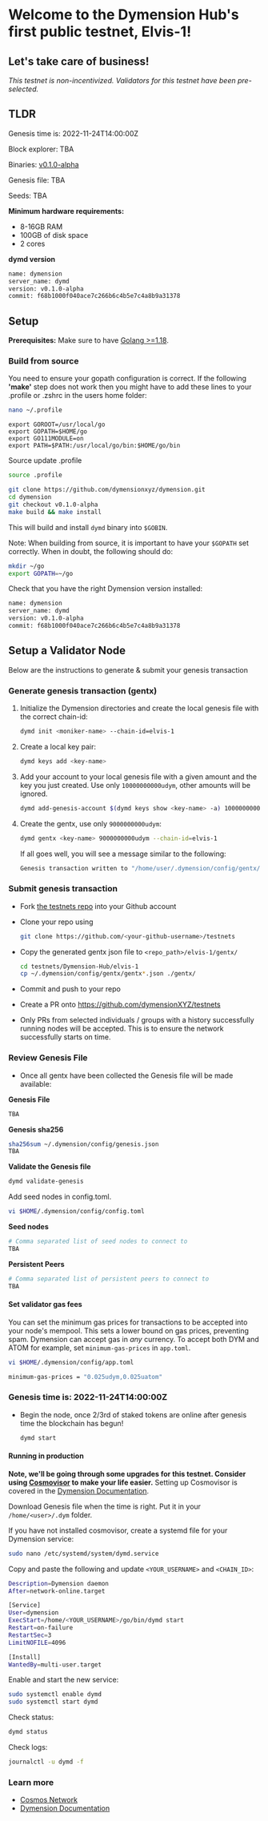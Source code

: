 # Welcome to the Dymension Hub's first public testnet, Elvis-1!

## Let's take care of business!

_This testnet is non-incentivized. Validators for this testnet have been pre-selected._

## TLDR

Genesis time is: 2022-11-24T14:00:00Z

Block explorer: TBA

Binaries: [v0.1.0-alpha](https://github.com/dymensionxyz/dymension/releases/tag/v0.1.0-alpha)

Genesis file: TBA

Seeds: TBA

**Minimum hardware requirements:**

-   8-16GB RAM
-   100GB of disk space
-   2 cores

**dymd version**

```sh
name: dymension
server_name: dymd
version: v0.1.0-alpha
commit: f68b1000f040ace7c266b6c4b5e7c4a8b9a31378
```

## Setup

**Prerequisites:** Make sure to have [Golang >=1.18](https://golang.org/).

### Build from source

You need to ensure your gopath configuration is correct. If the following **'make'** step does not work then you might have to add these lines to your .profile or .zshrc in the users home folder:

```sh
nano ~/.profile
```

```
export GOROOT=/usr/local/go
export GOPATH=$HOME/go
export GO111MODULE=on
export PATH=$PATH:/usr/local/go/bin:$HOME/go/bin
```

Source update .profile

```sh
source .profile
```

```sh
git clone https://github.com/dymensionxyz/dymension.git
cd dymension
git checkout v0.1.0-alpha
make build && make install
```

This will build and install `dymd` binary into `$GOBIN`.

Note: When building from source, it is important to have your `$GOPATH` set correctly. When in doubt, the following should do:

```sh
mkdir ~/go
export GOPATH=~/go
```

Check that you have the right Dymension version installed:

```sh
name: dymension
server_name: dymd
version: v0.1.0-alpha
commit: f68b1000f040ace7c266b6c4b5e7c4a8b9a31378
```

## Setup a Validator Node

Below are the instructions to generate & submit your genesis transaction

### Generate genesis transaction (gentx)

1. Initialize the Dymension directories and create the local genesis file with the correct chain-id:

    ```bash
    dymd init <moniker-name> --chain-id=elvis-1
    ```

2. Create a local key pair:

    ```sh
    dymd keys add <key-name>
    ```

3. Add your account to your local genesis file with a given amount and the key you just created. Use only `10000000000udym`, other amounts will be ignored.

    ```bash
    dymd add-genesis-account $(dymd keys show <key-name> -a) 10000000000udym
    ```

4. Create the gentx, use only `9000000000udym`:

    ```bash
    dymd gentx <key-name> 9000000000udym --chain-id=elvis-1
    ```

    If all goes well, you will see a message similar to the following:

    ```bash
    Genesis transaction written to "/home/user/.dymension/config/gentx/gentx-******.json"
    ```

### Submit genesis transaction

-   Fork [the testnets repo](https://github.com/dymensionXYZ/testnets/) into your Github account

-   Clone your repo using

    ```bash
    git clone https://github.com/<your-github-username>/testnets
    ```

-   Copy the generated gentx json file to `<repo_path>/elvis-1/gentx/`

    ```sh
    cd testnets/Dymension-Hub/elvis-1
    cp ~/.dymension/config/gentx/gentx*.json ./gentx/
    ```

-   Commit and push to your repo
-   Create a PR onto https://github.com/dymensionXYZ/testnets
-   Only PRs from selected individuals / groups with a history successfully running nodes will be accepted. This is to ensure the network successfully starts on time.

### Review Genesis File

-   Once all gentx have been collected the Genesis file will be made available:

**Genesis File**

```bash
TBA
```

**Genesis sha256**

```bash
sha256sum ~/.dymension/config/genesis.json
TBA
```

**Validate the Genesis file**

```bash
dymd validate-genesis
```

Add seed nodes in config.toml.

```sh
vi $HOME/.dymension/config/config.toml
```

**Seed nodes**

```bash
# Comma separated list of seed nodes to connect to
TBA
```

**Persistent Peers**

```bash
# Comma separated list of persistent peers to connect to
TBA
```

#### Set validator gas fees

You can set the minimum gas prices for transactions to be accepted into your node's mempool. This sets a lower bound on gas prices, preventing spam. Dymension can accept gas in _any_ currency. To accept both DYM and ATOM for example, set `minimum-gas-prices` in `app.toml`.

```sh
vi $HOME/.dymension/config/app.toml
```

```sh
minimum-gas-prices = "0.025udym,0.025uatom"
```

### Genesis time is: 2022-11-24T14:00:00Z

-   Begin the node, once 2/3rd of staked tokens are online after genesis time the blockchain has begun!
    ```sh
    dymd start
    ```

#### Running in production

**Note, we'll be going through some upgrades for this testnet. Consider using [Cosmovisor](https://github.com/cosmos/cosmos-sdk/tree/master/cosmovisor) to make your life easier.** Setting up Cosmovisor is covered in the [Dymension Documentation](https://docs.dymension.xyz/).

Download Genesis file when the time is right. Put it in your `/home/<user>/.dym` folder.

If you have not installed cosmovisor, create a systemd file for your Dymension service:

```sh
sudo nano /etc/systemd/system/dymd.service
```

Copy and paste the following and update `<YOUR_USERNAME>` and `<CHAIN_ID>`:

```sh
Description=Dymension daemon
After=network-online.target

[Service]
User=dymension
ExecStart=/home/<YOUR_USERNAME>/go/bin/dymd start
Restart=on-failure
RestartSec=3
LimitNOFILE=4096

[Install]
WantedBy=multi-user.target
```

Enable and start the new service:

```sh
sudo systemctl enable dymd
sudo systemctl start dymd
```

Check status:

```sh
dymd status
```

Check logs:

```sh
journalctl -u dymd -f
```

### Learn more

-   [Cosmos Network](https://cosmos.network)
-   [Dymension Documentation](https://docs.dymension.xyz/)
